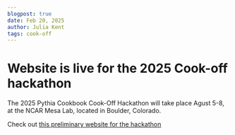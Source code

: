 ```yaml
---
blogpost: true
date: Feb 20, 2025
author: Julia Kent
tags: cook-off
---
```


# Website is live for the 2025 Cook-off hackathon

The 2025 Pythia Cookbook Cook-Off Hackathon will take place Agust
5-8, at the NCAR Mesa Lab, located in Boulder, Colorado.

Check out [this preliminary website for the hackathon](https://projectpythia.org/cookoff-2025/)
